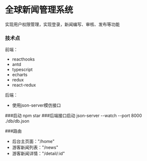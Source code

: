 # 全球新闻管理系统
实现用户权限管理，实现登录，新闻编写、审核、发布等功能
    
### 技术点
前端：
* reacthooks
* antd
* typescript
* echarts  
* redux
* react-redux  

后端：
* 使用json-server模仿接口

###启动
    npm star
###后端接口启动
    json-server --watch --port 8000 ./db/db.json

###路由
- 后台主页面："/home" 
- 游客新闻列表："/news"  
- 游客新闻详情："/detail/:id"